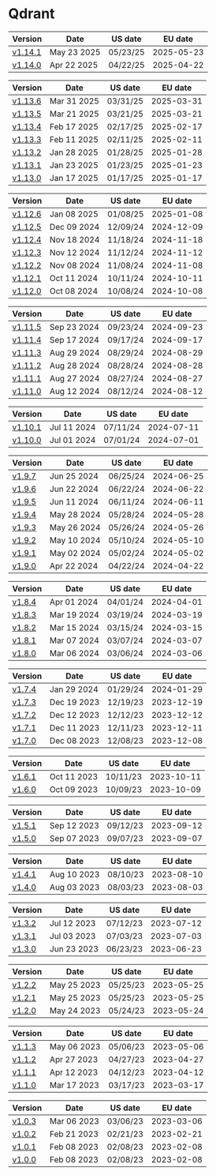 # Qdrant
| Version | Date | US date | EU date |
| ------- | ---- | ------- | ------- |
| [v1.14.1](qdrant-v1.14.md#release-v1141) | May 23 2025 | 05/23/25 | 2025-05-23 |
| [v1.14.0](qdrant-v1.14.md#release-v1140) | Apr 22 2025 | 04/22/25 | 2025-04-22 |





| Version | Date | US date | EU date |
| ------- | ---- | ------- | ------- |
| [v1.13.6](qdrant-v1.13.md#release-v1136) | Mar 31 2025 | 03/31/25 | 2025-03-31 |
| [v1.13.5](qdrant-v1.13.md#release-v1135) | Mar 21 2025 | 03/21/25 | 2025-03-21 |
| [v1.13.4](qdrant-v1.13.md#release-v1134) | Feb 17 2025 | 02/17/25 | 2025-02-17 |
| [v1.13.3](qdrant-v1.13.md#release-v1133) | Feb 11 2025 | 02/11/25 | 2025-02-11 |
| [v1.13.2](qdrant-v1.13.md#release-v1132) | Jan 28 2025 | 01/28/25 | 2025-01-28 |
| [v1.13.1](qdrant-v1.13.md#release-v1131) | Jan 23 2025 | 01/23/25 | 2025-01-23 |
| [v1.13.0](qdrant-v1.13.md#release-v1130) | Jan 17 2025 | 01/17/25 | 2025-01-17 |





| Version | Date | US date | EU date |
| ------- | ---- | ------- | ------- |
| [v1.12.6](qdrant-v1.12.md#release-v1126) | Jan 08 2025 | 01/08/25 | 2025-01-08 |
| [v1.12.5](qdrant-v1.12.md#release-v1125) | Dec 09 2024 | 12/09/24 | 2024-12-09 |
| [v1.12.4](qdrant-v1.12.md#release-v1124) | Nov 18 2024 | 11/18/24 | 2024-11-18 |
| [v1.12.3](qdrant-v1.12.md#release-v1123) | Nov 12 2024 | 11/12/24 | 2024-11-12 |
| [v1.12.2](qdrant-v1.12.md#release-v1122) | Nov 08 2024 | 11/08/24 | 2024-11-08 |
| [v1.12.1](qdrant-v1.12.md#release-v1121) | Oct 11 2024 | 10/11/24 | 2024-10-11 |
| [v1.12.0](qdrant-v1.12.md#release-v1120) | Oct 08 2024 | 10/08/24 | 2024-10-08 |





| Version | Date | US date | EU date |
| ------- | ---- | ------- | ------- |
| [v1.11.5](qdrant-v1.11.md#release-v1115) | Sep 23 2024 | 09/23/24 | 2024-09-23 |
| [v1.11.4](qdrant-v1.11.md#release-v1114) | Sep 17 2024 | 09/17/24 | 2024-09-17 |
| [v1.11.3](qdrant-v1.11.md#release-v1113) | Aug 29 2024 | 08/29/24 | 2024-08-29 |
| [v1.11.2](qdrant-v1.11.md#release-v1112) | Aug 28 2024 | 08/28/24 | 2024-08-28 |
| [v1.11.1](qdrant-v1.11.md#release-v1111) | Aug 27 2024 | 08/27/24 | 2024-08-27 |
| [v1.11.0](qdrant-v1.11.md#release-v1110) | Aug 12 2024 | 08/12/24 | 2024-08-12 |





| Version | Date | US date | EU date |
| ------- | ---- | ------- | ------- |
| [v1.10.1](qdrant-v1.10.md#release-v1101) | Jul 11 2024 | 07/11/24 | 2024-07-11 |
| [v1.10.0](qdrant-v1.10.md#release-v1100) | Jul 01 2024 | 07/01/24 | 2024-07-01 |





| Version | Date | US date | EU date |
| ------- | ---- | ------- | ------- |
| [v1.9.7](qdrant-v1.9.md#release-v197) | Jun 25 2024 | 06/25/24 | 2024-06-25 |
| [v1.9.6](qdrant-v1.9.md#release-v196) | Jun 22 2024 | 06/22/24 | 2024-06-22 |
| [v1.9.5](qdrant-v1.9.md#release-v195) | Jun 11 2024 | 06/11/24 | 2024-06-11 |
| [v1.9.4](qdrant-v1.9.md#release-v194) | May 28 2024 | 05/28/24 | 2024-05-28 |
| [v1.9.3](qdrant-v1.9.md#release-v193) | May 26 2024 | 05/26/24 | 2024-05-26 |
| [v1.9.2](qdrant-v1.9.md#release-v192) | May 10 2024 | 05/10/24 | 2024-05-10 |
| [v1.9.1](qdrant-v1.9.md#release-v191) | May 02 2024 | 05/02/24 | 2024-05-02 |
| [v1.9.0](qdrant-v1.9.md#release-v190) | Apr 22 2024 | 04/22/24 | 2024-04-22 |





| Version | Date | US date | EU date |
| ------- | ---- | ------- | ------- |
| [v1.8.4](qdrant-v1.8.md#release-v184) | Apr 01 2024 | 04/01/24 | 2024-04-01 |
| [v1.8.3](qdrant-v1.8.md#release-v183) | Mar 19 2024 | 03/19/24 | 2024-03-19 |
| [v1.8.2](qdrant-v1.8.md#release-v182) | Mar 15 2024 | 03/15/24 | 2024-03-15 |
| [v1.8.1](qdrant-v1.8.md#release-v181) | Mar 07 2024 | 03/07/24 | 2024-03-07 |
| [v1.8.0](qdrant-v1.8.md#release-v180) | Mar 06 2024 | 03/06/24 | 2024-03-06 |





| Version | Date | US date | EU date |
| ------- | ---- | ------- | ------- |
| [v1.7.4](qdrant-v1.7.md#release-v174) | Jan 29 2024 | 01/29/24 | 2024-01-29 |
| [v1.7.3](qdrant-v1.7.md#release-v173) | Dec 19 2023 | 12/19/23 | 2023-12-19 |
| [v1.7.2](qdrant-v1.7.md#release-v172) | Dec 12 2023 | 12/12/23 | 2023-12-12 |
| [v1.7.1](qdrant-v1.7.md#release-v171) | Dec 11 2023 | 12/11/23 | 2023-12-11 |
| [v1.7.0](qdrant-v1.7.md#release-v170) | Dec 08 2023 | 12/08/23 | 2023-12-08 |





| Version | Date | US date | EU date |
| ------- | ---- | ------- | ------- |
| [v1.6.1](qdrant-v1.6.md#release-v161) | Oct 11 2023 | 10/11/23 | 2023-10-11 |
| [v1.6.0](qdrant-v1.6.md#release-v160) | Oct 09 2023 | 10/09/23 | 2023-10-09 |





| Version | Date | US date | EU date |
| ------- | ---- | ------- | ------- |
| [v1.5.1](qdrant-v1.5.md#release-v151) | Sep 12 2023 | 09/12/23 | 2023-09-12 |
| [v1.5.0](qdrant-v1.5.md#release-v150) | Sep 07 2023 | 09/07/23 | 2023-09-07 |





| Version | Date | US date | EU date |
| ------- | ---- | ------- | ------- |
| [v1.4.1](qdrant-v1.4.md#release-v141) | Aug 10 2023 | 08/10/23 | 2023-08-10 |
| [v1.4.0](qdrant-v1.4.md#release-v140) | Aug 03 2023 | 08/03/23 | 2023-08-03 |





| Version | Date | US date | EU date |
| ------- | ---- | ------- | ------- |
| [v1.3.2](qdrant-v1.3.md#release-v132) | Jul 12 2023 | 07/12/23 | 2023-07-12 |
| [v1.3.1](qdrant-v1.3.md#release-v131) | Jul 03 2023 | 07/03/23 | 2023-07-03 |
| [v1.3.0](qdrant-v1.3.md#release-v130) | Jun 23 2023 | 06/23/23 | 2023-06-23 |





| Version | Date | US date | EU date |
| ------- | ---- | ------- | ------- |
| [v1.2.2](qdrant-v1.2.md#release-v122) | May 25 2023 | 05/25/23 | 2023-05-25 |
| [v1.2.1](qdrant-v1.2.md#release-v121) | May 25 2023 | 05/25/23 | 2023-05-25 |
| [v1.2.0](qdrant-v1.2.md#release-v120) | May 24 2023 | 05/24/23 | 2023-05-24 |





| Version | Date | US date | EU date |
| ------- | ---- | ------- | ------- |
| [v1.1.3](qdrant-v1.1.md#release-v113) | May 06 2023 | 05/06/23 | 2023-05-06 |
| [v1.1.2](qdrant-v1.1.md#release-v112) | Apr 27 2023 | 04/27/23 | 2023-04-27 |
| [v1.1.1](qdrant-v1.1.md#release-v111) | Apr 12 2023 | 04/12/23 | 2023-04-12 |
| [v1.1.0](qdrant-v1.1.md#release-v110) | Mar 17 2023 | 03/17/23 | 2023-03-17 |





| Version | Date | US date | EU date |
| ------- | ---- | ------- | ------- |
| [v1.0.3](qdrant-v1.0.md#release-v103) | Mar 06 2023 | 03/06/23 | 2023-03-06 |
| [v1.0.2](qdrant-v1.0.md#release-v102) | Feb 21 2023 | 02/21/23 | 2023-02-21 |
| [v1.0.1](qdrant-v1.0.md#release-v101) | Feb 08 2023 | 02/08/23 | 2023-02-08 |
| [v1.0.0](qdrant-v1.0.md#release-v100) | Feb 08 2023 | 02/08/23 | 2023-02-08 |






